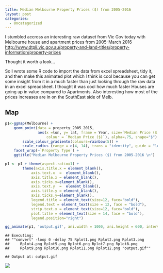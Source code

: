 ```yaml
---
title: Median Melbourne Property Prices ($) from 2005-2016
layout: post
categories:
  - Uncategorized
---
```

I stumbled accross an interesting raw dataset from Vic Gov today with Melbourne house and apartment prices from 2005-March 2016 http://www.dtpli.vic.gov.au/property-and-land-titles/property-information/property-prices

Thought it worth a look... 

So I wrote some R code to import the data from excel spreadsheet, tidy it, and then make this animated plot which I think is cool because you can get some insight from it in a much faster than just looking through the raw data in an excel spreadsheet. I thought it was cool how much faster Houses are going up in value compared to Apartments. Also interesting how most of the prices increases are in on the SouthEast side of Melb. 

## Map

```r
p1<-ggmap(Melbourne) + 
    geom_point(data = property_2005_2015, 
               aes(x =lon, y= lat, frame = Year, size=`Median Price ($)`, 
                   colour = `Median Price ($)`), alpha=.75, shape="$") +
        scale_colour_gradientn(colours=rainbow(5)) +
        scale_radius (range = c(4, 14), trans = "identity", guide = "legend") +
    facet_wrap(~`Property Type`) +
    ggtitle("Median Melbourne Property Prices ($) from 2005-2016 \n")

p1 <- p1 + theme(aspect.ratio=1) +
        theme(axis.title.x = element_blank(), 
            axis.text.x  =  element_blank(),
            axis.title.x = element_blank(),
            axis.ticks.x=element_blank(),
            axis.text.y  =  element_blank(), 
            axis.title.y = element_blank(),
            axis.ticks.y=element_blank(),
            legend.title = element_text(size=12, face="bold"),
            legend.text = element_text(size = 12, face = "bold"),
            strip.text.x = element_text(size=12, face="bold"),
            plot.title = element_text(size = 14, face = "bold"),
            legend.position="right")  

gg_animate(p1, 'output.gif', ani.width = 1000, ani.height = 600, interval = 0.75)
```

```
## Executing: 
## ""convert" -loop 0 -delay 75 Rplot1.png Rplot2.png Rplot3.png
##     Rplot4.png Rplot5.png Rplot6.png Rplot7.png Rplot8.png
##     Rplot9.png Rplot10.png Rplot11.png Rplot12.png "output.gif""
```

```
## Output at: output.gif
```

![](http://www.reactiongifs.us/wp-content/uploads/2013/10/nuh_uh_conan_obrien.gif)

